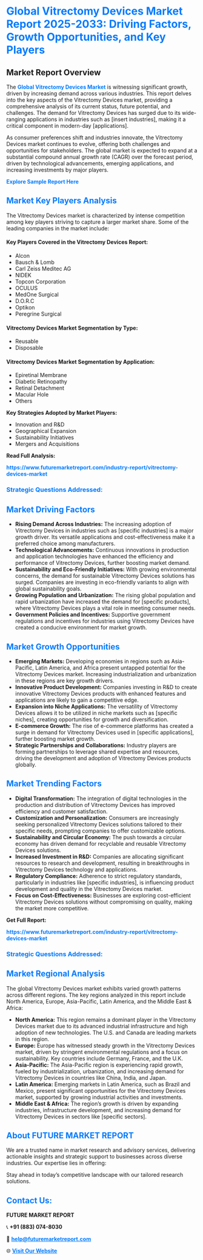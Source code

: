<h1 style="color: #007BFF;">Global Vitrectomy Devices Market Report 2025-2033: Driving Factors, Growth Opportunities, and Key Players</h1>

<section id="overview">
<h2>Market Report Overview</h2>
<p>The <a href="https://www.futuremarketreport.com/industry-report/vitrectomy-devices-market" style="color: #007BFF; text-decoration: none;"><strong>Global Vitrectomy Devices Market</strong></a> is witnessing significant growth, driven by increasing demand across various industries. This report delves into the key aspects of the Vitrectomy Devices market, providing a comprehensive analysis of its current status, future potential, and challenges. The demand for Vitrectomy Devices has surged due to its wide-ranging applications in industries such as [insert industries], making it a critical component in modern-day [applications].</p>
<p>As consumer preferences shift and industries innovate, the Vitrectomy Devices market continues to evolve, offering both challenges and opportunities for stakeholders. The global market is expected to expand at a substantial compound annual growth rate (CAGR) over the forecast period, driven by technological advancements, emerging applications, and increasing investments by major players.</p>
</section>

<section id="overview">
<p><a href="https://www.futuremarketreport.com/request-sample/reportId=84065" style="color: #007BFF; text-decoration: none;"><strong>Explore Sample Report Here</strong></a></p>
</section>

<section id="key-players">
<h2 style="color: #007BFF;">Market Key Players Analysis</h2>
<p>The Vitrectomy Devices market is characterized by intense competition among key players striving to capture a larger market share. Some of the leading companies in the market include:</p>
<h4>Key Players Covered in the Vitrectomy Devices Report:</h4>
<ul><li>Alcon</li><li>Bausch &amp; Lomb</li><li>Carl Zeiss Meditec AG</li><li>NIDEK</li><li>Topcon Corporation</li><li>OCULUS</li><li>MedOne Surgical</li><li>D.O.R.C</li><li>Optikon</li><li>Peregrine Surgical</li></ul>
<h4>Vitrectomy Devices Market Segmentation by Type:</h4>
<ul><li>Reusable</li><li>Disposable</li></ul>

<h4>Vitrectomy Devices Market Segmentation by Application:</h4>
<ul><li>Epiretinal Membrane</li><li>Diabetic Retinopathy</li><li>Retinal Detachment</li><li>Macular Hole</li><li>Others</li></ul>
<p><strong>Key Strategies Adopted by Market Players:</strong></p>
<ul>
<li>Innovation and R&D</li>
<li>Geographical Expansion</li>
<li>Sustainability Initiatives</li>
<li>Mergers and Acquisitions</li>
</ul>
</section>

<section>
<p><strong>Read Full Analysis: </strong></p><a href="https://www.futuremarketreport.com/industry-report/vitrectomy-devices-market" style="color: #007BFF; text-decoration: none;"><strong>https://www.futuremarketreport.com/industry-report/vitrectomy-devices-market</strong></a>
<h3 style="color: #007BFF;">Strategic Questions Addressed:</h3>
</section>

<section id="driving-factors">
<h2 style="color: #007BFF;">Market Driving Factors</h2>
<ul>
<li><strong>Rising Demand Across Industries:</strong> The increasing adoption of Vitrectomy Devices in industries such as [specific industries] is a major growth driver. Its versatile applications and cost-effectiveness make it a preferred choice among manufacturers.</li>
<li><strong>Technological Advancements:</strong> Continuous innovations in production and application technologies have enhanced the efficiency and performance of Vitrectomy Devices, further boosting market demand.</li>
<li><strong>Sustainability and Eco-Friendly Initiatives:</strong> With growing environmental concerns, the demand for sustainable Vitrectomy Devices solutions has surged. Companies are investing in eco-friendly variants to align with global sustainability goals.</li>
<li><strong>Growing Population and Urbanization:</strong> The rising global population and rapid urbanization have increased the demand for [specific products], where Vitrectomy Devices plays a vital role in meeting consumer needs.</li>
<li><strong>Government Policies and Incentives:</strong> Supportive government regulations and incentives for industries using Vitrectomy Devices have created a conducive environment for market growth.</li>
</ul>
</section>

<section id="growth-opportunities">
<h2 style="color: #007BFF;">Market Growth Opportunities</h2>
<ul>
<li><strong>Emerging Markets:</strong> Developing economies in regions such as Asia-Pacific, Latin America, and Africa present untapped potential for the Vitrectomy Devices market. Increasing industrialization and urbanization in these regions are key growth drivers.</li>
<li><strong>Innovative Product Development:</strong> Companies investing in R&D to create innovative Vitrectomy Devices products with enhanced features and applications are likely to gain a competitive edge.</li>
<li><strong>Expansion into Niche Applications:</strong> The versatility of Vitrectomy Devices allows it to be utilized in niche markets such as [specific niches], creating opportunities for growth and diversification.</li>
<li><strong>E-commerce Growth:</strong> The rise of e-commerce platforms has created a surge in demand for Vitrectomy Devices used in [specific applications], further boosting market growth.</li>
<li><strong>Strategic Partnerships and Collaborations:</strong> Industry players are forming partnerships to leverage shared expertise and resources, driving the development and adoption of Vitrectomy Devices products globally.</li>
</ul>
</section>

<section id="trending-factors">
<h2 style="color: #007BFF;">Market Trending Factors</h2>
<ul>
<li><strong>Digital Transformation:</strong> The integration of digital technologies in the production and distribution of Vitrectomy Devices has improved efficiency and customer satisfaction.</li>
<li><strong>Customization and Personalization:</strong> Consumers are increasingly seeking personalized Vitrectomy Devices solutions tailored to their specific needs, prompting companies to offer customizable options.</li>
<li><strong>Sustainability and Circular Economy:</strong> The push towards a circular economy has driven demand for recyclable and reusable Vitrectomy Devices solutions.</li>
<li><strong>Increased Investment in R&D:</strong> Companies are allocating significant resources to research and development, resulting in breakthroughs in Vitrectomy Devices technology and applications.</li>
<li><strong>Regulatory Compliance:</strong> Adherence to strict regulatory standards, particularly in industries like [specific industries], is influencing product development and quality in the Vitrectomy Devices market.</li>
<li><strong>Focus on Cost-Effectiveness:</strong> Businesses are exploring cost-efficient Vitrectomy Devices solutions without compromising on quality, making the market more competitive.</li>
</ul>
</section>

<section>
<p><strong>Get Full Report: </strong></p><a href="https://www.futuremarketreport.com/industry-report/vitrectomy-devices-market" style="color: #007BFF; text-decoration: none;"><strong>https://www.futuremarketreport.com/industry-report/vitrectomy-devices-market</strong></a>
<h3 style="color: #007BFF;">Strategic Questions Addressed:</h3>
</section>


<section id="regional-analysis">
<h2 style="color: #007BFF;">Market Regional Analysis</h2>
<p>The global Vitrectomy Devices market exhibits varied growth patterns across different regions. The key regions analyzed in this report include North America, Europe, Asia-Pacific, Latin America, and the Middle East & Africa:</p>
<ul>
<li><strong>North America:</strong> This region remains a dominant player in the Vitrectomy Devices market due to its advanced industrial infrastructure and high adoption of new technologies. The U.S. and Canada are leading markets in this region.</li>
<li><strong>Europe:</strong> Europe has witnessed steady growth in the Vitrectomy Devices market, driven by stringent environmental regulations and a focus on sustainability. Key countries include Germany, France, and the U.K.</li>
<li><strong>Asia-Pacific:</strong> The Asia-Pacific region is experiencing rapid growth, fueled by industrialization, urbanization, and increasing demand for Vitrectomy Devices in countries like China, India, and Japan.</li>
<li><strong>Latin America:</strong> Emerging markets in Latin America, such as Brazil and Mexico, present significant opportunities for the Vitrectomy Devices market, supported by growing industrial activities and investments.</li>
<li><strong>Middle East & Africa:</strong> The region’s growth is driven by expanding industries, infrastructure development, and increasing demand for Vitrectomy Devices in sectors like [specific sectors].</li>
</ul>
</section>

<footer>
<h2 style="color: #007BFF;">About FUTURE MARKET REPORT</h2>
<p>We are a trusted name in market research and advisory services, delivering actionable insights and strategic support to businesses across diverse industries. Our expertise lies in offering:</p>

<p>Stay ahead in today’s competitive landscape with our tailored research solutions.</p>

<h2 style="color: #007BFF;">Contact Us:</h2>
<p><strong>FUTURE MARKET REPORT</strong></p>
<p>📞 <strong>+91 (883) 074-8030</strong></p>
<p>📧 <strong><a href="mailto:help@futuremarketreport.com" style="color: #007BFF;">help@futuremarketreport.com</a></strong></p>
<p>🌐 <strong><a href="https://www.futuremarketreport.com/" style="color: #007BFF;">Visit Our Website</a></strong></p>
</footer>